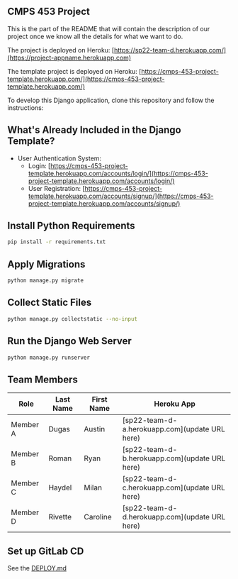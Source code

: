 ## CMPS 453 Project

This is the part of the README that will contain the description of our project once we know all the details for what we want to do.

The project is deployed on Heroku: [https://sp22-team-d.herokuapp.com/](https://project-appname.herokuapp.com)

The template project is deployed on Heroku: [https://cmps-453-project-template.herokuapp.com/](https://cmps-453-project-template.herokuapp.com/)

To develop this Django application, clone this repository and follow the instructions:

## What's Already Included in the Django Template?
* User Authentication System:
    * Login: [https://cmps-453-project-template.herokuapp.com/accounts/login/](https://cmps-453-project-template.herokuapp.com/accounts/login/)
    * User Registration: [https://cmps-453-project-template.herokuapp.com/accounts/signup/](https://cmps-453-project-template.herokuapp.com/accounts/signup/)

## Install Python Requirements

```bash
pip install -r requirements.txt
```

## Apply Migrations

```bash
python manage.py migrate
```

## Collect Static Files

```bash
python manage.py collectstatic --no-input
```

## Run the Django Web Server

```bash
python manage.py runserver
```

## Team Members

| Role | Last Name | First Name | Heroku App |
| ---- | --------- |  --------- | -----------|
| Member A | Dugas | Austin  | [sp22-team-d-a.herokuapp.com](update URL here) |
| Member B | Roman | Ryan  | [sp22-team-d-b.herokuapp.com](update URL here) |
| Member C | Haydel | Milan  | [sp22-team-d-c.herokuapp.com](update URL here) |
| Member D | Rivette | Caroline  | [sp22-team-d-d.herokuapp.com](update URL here) |

## Set up GitLab CD
See the [DEPLOY.md](DEPLOY.md)
